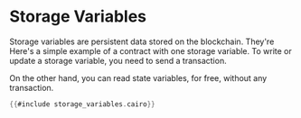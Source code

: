 # Storage Variables

Storage variables are persistent data stored on the blockchain. They're Here's a simple example of a contract with one storage variable.
To write or update a storage variable, you need to send a transaction.

On the other hand, you can read state variables, for free, without any transaction.

```rust
{{#include storage_variables.cairo}}
```
